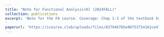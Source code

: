 ```yaml
---
title: "Note for Functional Analysis(H) (2024FALL)"
collection: publications
excerpt: 'Note for the FA course. Coverage: Chap 1-3 of the textbook by Zhang Gongqing
'
paperurl: 'https://icourse.club/uploads/files/83794b785e90753754162ce4742f92362ed25420.pdf'
---
```

